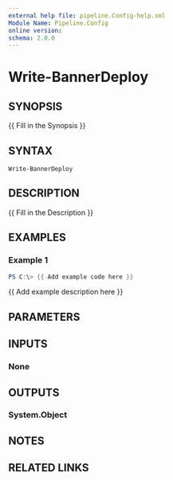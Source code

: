 ```yaml
---
external help file: pipeline.Config-help.xml
Module Name: Pipeline.Config
online version:
schema: 2.0.0
---
```


# Write-BannerDeploy

## SYNOPSIS
{{ Fill in the Synopsis }}

## SYNTAX

```
Write-BannerDeploy
```

## DESCRIPTION
{{ Fill in the Description }}

## EXAMPLES

### Example 1
```powershell
PS C:\> {{ Add example code here }}
```

{{ Add example description here }}

## PARAMETERS

## INPUTS

### None

## OUTPUTS

### System.Object
## NOTES

## RELATED LINKS
